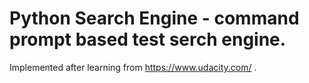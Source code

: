Python Search Engine - command prompt based test serch engine.
=====

Implemented after learning from https://www.udacity.com/ .